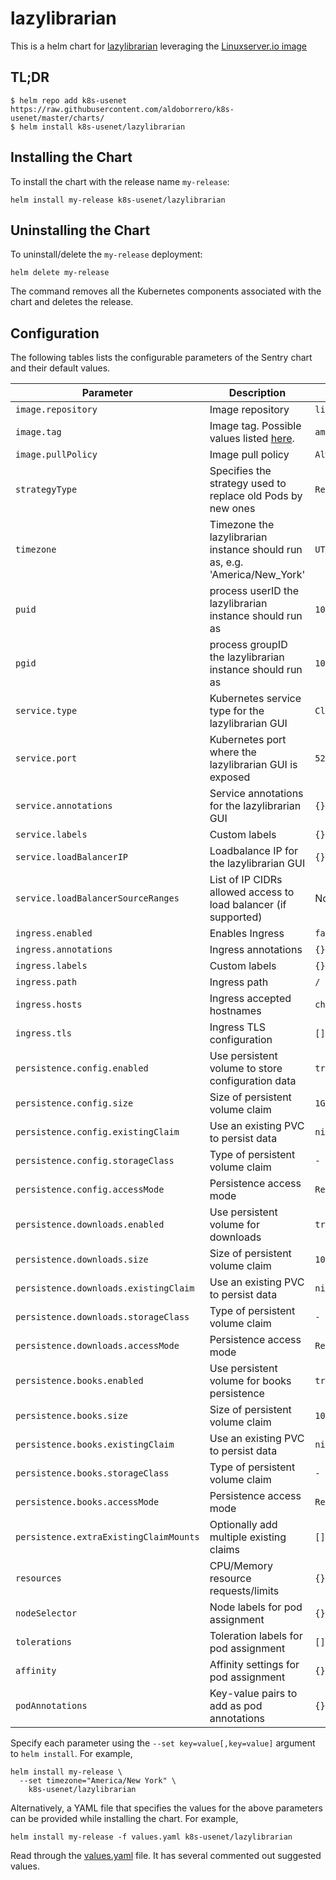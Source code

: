 # lazylibrarian

This is a helm chart for [lazylibrarian](https://gitlab.com/LazyLibrarian/LazyLibrarian) leveraging the [Linuxserver.io image](https://hub.docker.com/r/linuxserver/lazylibrarian/)

## TL;DR

```shell
$ helm repo add k8s-usenet https://raw.githubusercontent.com/aldoborrero/k8s-usenet/master/charts/
$ helm install k8s-usenet/lazylibrarian
```

## Installing the Chart

To install the chart with the release name `my-release`:

```console
helm install my-release k8s-usenet/lazylibrarian
```

## Uninstalling the Chart

To uninstall/delete the `my-release` deployment:

```console
helm delete my-release
```

The command removes all the Kubernetes components associated with the chart and deletes the release.

## Configuration

The following tables lists the configurable parameters of the Sentry chart and their default values.

| Parameter                               | Description                                                                                        | Default                     |
|-----------------------------------------|----------------------------------------------------------------------------------------------------|-----------------------------|
| `image.repository`                      | Image repository                                                                                   | `linuxserver/lazylibrarian` |
| `image.tag`                             | Image tag. Possible values listed [here](https://hub.docker.com/r/linuxserver/lazylibrarian/tags/).| `amd64-latest`              |
| `image.pullPolicy`                      | Image pull policy                                                                                  | `Always`                    |
| `strategyType`                          | Specifies the strategy used to replace old Pods by new ones                                        | `Recreate`                  |
| `timezone`                              | Timezone the lazylibrarian instance should run as, e.g. 'America/New_York'                         | `UTC`                       |
| `puid`                                  | process userID the lazylibrarian instance should run as                                            | `1001`                      |
| `pgid`                                  | process groupID the lazylibrarian instance should run as                                           | `1001`                      |
| `service.type`                          | Kubernetes service type for the lazylibrarian GUI                                                  | `ClusterIP`                 |
| `service.port`                          | Kubernetes port where the lazylibrarian GUI is exposed                                             | `5299`                      |
| `service.annotations`                   | Service annotations for the lazylibrarian GUI                                                      | `{}`                        |
| `service.labels`                        | Custom labels                                                                                      | `{}`                        |
| `service.loadBalancerIP`                | Loadbalance IP for the lazylibrarian GUI                                                           | `{}`                        |
| `service.loadBalancerSourceRanges`      | List of IP CIDRs allowed access to load balancer (if supported)                                    | None                        |
| `ingress.enabled`                       | Enables Ingress                                                                                    | `false`                     |
| `ingress.annotations`                   | Ingress annotations                                                                                | `{}`                        |
| `ingress.labels`                        | Custom labels                                                                                      | `{}`                        |
| `ingress.path`                          | Ingress path                                                                                       | `/`                         |
| `ingress.hosts`                         | Ingress accepted hostnames                                                                         | `chart-example.local`       |
| `ingress.tls`                           | Ingress TLS configuration                                                                          | `[]`                        |
| `persistence.config.enabled`            | Use persistent volume to store configuration data                                                  | `true`                      |
| `persistence.config.size`               | Size of persistent volume claim                                                                    | `1Gi`                       |
| `persistence.config.existingClaim`      | Use an existing PVC to persist data                                                                | `nil`                       |
| `persistence.config.storageClass`       | Type of persistent volume claim                                                                    | `-`                         |
| `persistence.config.accessMode`         | Persistence access mode                                                                            | `ReadWriteOnce`             |
| `persistence.downloads.enabled`         | Use persistent volume for downloads                                                                | `true`                      |
| `persistence.downloads.size`            | Size of persistent volume claim                                                                    | `10Gi`                      |
| `persistence.downloads.existingClaim`   | Use an existing PVC to persist data                                                                | `nil`                       |
| `persistence.downloads.storageClass`    | Type of persistent volume claim                                                                    | `-`                         |
| `persistence.downloads.accessMode`      | Persistence access mode                                                                            | `ReadWriteOnce`             |
| `persistence.books.enabled`                | Use persistent volume for books persistence                                                     | `true`                      |
| `persistence.books.size`                   | Size of persistent volume claim                                                                 | `10Gi`                      |
| `persistence.books.existingClaim`          | Use an existing PVC to persist data                                                             | `nil`                       |
| `persistence.books.storageClass`           | Type of persistent volume claim                                                                 | `-`                         |
| `persistence.books.accessMode`             | Persistence access mode                                                                         | `ReadWriteOnce`             |
| `persistence.extraExistingClaimMounts`  | Optionally add multiple existing claims                                                            | `[]`                        |
| `resources`                             | CPU/Memory resource requests/limits                                                                | `{}`                        |
| `nodeSelector`                          | Node labels for pod assignment                                                                     | `{}`                        |
| `tolerations`                           | Toleration labels for pod assignment                                                               | `[]`                        |
| `affinity`                              | Affinity settings for pod assignment                                                               | `{}`                        |
| `podAnnotations`                        | Key-value pairs to add as pod annotations                                                          | `{}`                        |

Specify each parameter using the `--set key=value[,key=value]` argument to `helm install`. For example,

```console
helm install my-release \
  --set timezone="America/New York" \
    k8s-usenet/lazylibrarian
```

Alternatively, a YAML file that specifies the values for the above parameters can be provided while installing the chart. For example,

```console
helm install my-release -f values.yaml k8s-usenet/lazylibrarian
```

Read through the [values.yaml](values.yaml) file. It has several commented out suggested values.
